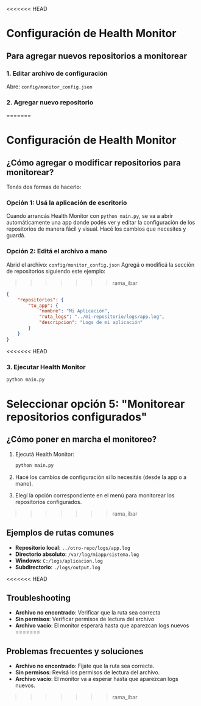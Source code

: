<<<<<<< HEAD
# Configuración de Health Monitor

## Para agregar nuevos repositorios a monitorear

### 1. Editar archivo de configuración

Abre: `config/monitor_config.json`

### 2. Agregar nuevo repositorio
=======

# Configuración de Health Monitor

## ¿Cómo agregar o modificar repositorios para monitorear?

Tenés dos formas de hacerlo:

### Opción 1: Usá la aplicación de escritorio

Cuando arrancás Health Monitor con `python main.py`, se va a abrir automáticamente una app donde podés ver y editar la configuración de los repositorios de manera fácil y visual. Hacé los cambios que necesites y guardá.

### Opción 2: Editá el archivo a mano

Abrid el archivo: `config/monitor_config.json`
Agregá o modificá la sección de repositorios siguiendo este ejemplo:
>>>>>>> rama_ibar

```json
{
    "repositorios": {
        "tu_app": {
            "nombre": "Mi Aplicación",
            "ruta_logs": "../mi-repositorio/logs/app.log",
            "descripcion": "Logs de mi aplicación"
        }
    }
}
```

<<<<<<< HEAD
### 3. Ejecutar Health Monitor

```bash
python main.py
```

Seleccionar opción 5: "Monitorear repositorios configurados"
=======
## ¿Cómo poner en marcha el monitoreo?

1. Ejecutá Health Monitor:

    ```bash
    python main.py
    ```

2. Hacé los cambios de configuración si lo necesitás (desde la app o a mano).
3. Elegí la opción correspondiente en el menú para monitorear los repositorios configurados.
>>>>>>> rama_ibar

## Ejemplos de rutas comunes

- **Repositorio local**: `../otro-repo/logs/app.log`
- **Directorio absoluto**: `/var/log/miapp/sistema.log`
- **Windows**: `C:/logs/aplicacion.log`
- **Subdirectorio**: `./logs/output.log`

<<<<<<< HEAD
## Troubleshooting

- **Archivo no encontrado**: Verificar que la ruta sea correcta
- **Sin permisos**: Verificar permisos de lectura del archivo
- **Archivo vacío**: El monitor esperará hasta que aparezcan logs nuevos
=======
## Problemas frecuentes y soluciones

- **Archivo no encontrado**: Fijate que la ruta sea correcta.
- **Sin permisos**: Revisá los permisos de lectura del archivo.
- **Archivo vacío**: El monitor va a esperar hasta que aparezcan logs nuevos.
>>>>>>> rama_ibar
